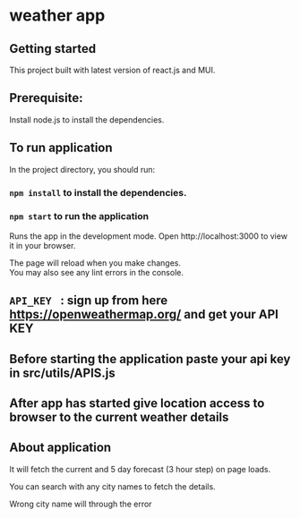 # weather app

## Getting started

This project built with latest version of react.js and MUI.

## Prerequisite:

Install node.js to install the dependencies.

## To run application

In the project directory, you should run:

###  `npm install` to install the dependencies.
###  `npm start` to run the application

Runs the app in the development mode.
Open http://localhost:3000 to view it in your browser.

The page will reload when you make changes.\
You may also see any lint errors in the console.

##  `API_KEY ` : sign up from here https://openweathermap.org/ and get your  API KEY

## Before starting the application paste your api key in src/utils/APIS.js

## After app has started give location access to browser to the current weather details

## About application

It will fetch the current and 5 day forecast (3 hour step) on page loads.

You can search with any city names to fetch the details.

Wrong city name will through the error


